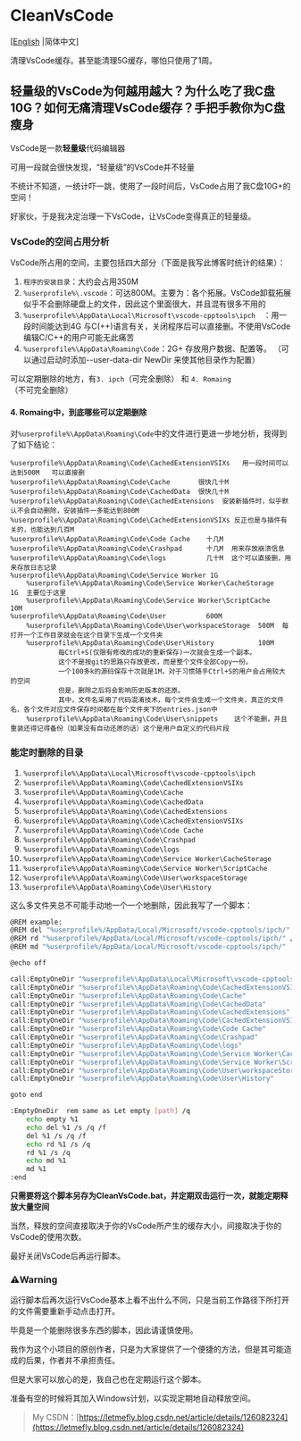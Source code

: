 # CleanVsCode

[[English](/) |简体中文]

清理VsCode缓存。甚至能清理5G缓存，哪怕只使用了1周。

## 轻量级的VsCode为何越用越大？为什么吃了我C盘10G？如何无痛清理VsCode缓存？手把手教你为C盘瘦身

VsCode是一款**轻量级**代码编辑器

可用一段就会很快发现，“轻量级”的VsCode并不轻量

不统计不知道，一统计吓一跳，使用了一段时间后，VsCode占用了我C盘10G+的空间！

好家伙，于是我决定治理一下VsCode，让VsCode变得真正的轻量级。

### VsCode的空间占用分析

VsCode所占用的空间，主要包括四大部分（下面是我写此博客时统计的结果）：

1. ```程序的安装目录```：大约会占用350M
2. ```%userprofile%\.vscode```：可达800M。主要为：各个拓展。VsCode卸载拓展似乎不会删除硬盘上的文件，因此这个里面很大，并且混有很多不用的
3. ```%userprofile%\AppData\Local\Microsoft\vscode-cpptools\ipch  ```：用一段时间能达到4G  与C(++)语言有关，关闭程序后可以直接删。不使用VsCode编辑C/C++的用户可能无此痛苦
4. ```%userprofile%\AppData\Roaming\Code```：2G+  存放用户数据、配置等。  （可以通过启动时添加--user-data-dir NewDir  来使其他目录作为配置）


可以定期删除的地方，有```3. ipch```（可完全删除） 和 ```4. Romaing```（不可完全删除）

#### 4. Romaing中，到底哪些可以定期删除

对```%userprofile%\AppData\Roaming\Code```中的文件进行更进一步地分析，我得到了如下结论：

```
%userprofile%\AppData\Roaming\Code\CachedExtensionVSIXs   用一段时间可以达到500M   可以直接删
%userprofile%\AppData\Roaming\Code\Cache       很快几十M
%userprofile%\AppData\Roaming\Code\CachedData  很快几十M
%userprofile%\AppData\Roaming\Code\CachedExtensions  安装新插件时，似乎默认不会自动删除，安装插件一多能达到800M
%userprofile%\AppData\Roaming\Code\CachedExtensionVSIXs 反正也是与插件有关的，也能达到几百M
%userprofile%\AppData\Roaming\Code\Code Cache    十几M
%userprofile%\AppData\Roaming\Code\Crashpad      十几M  用来存放崩溃信息
%userprofile%\AppData\Roaming\Code\logs          几十M  这个可以直接删，用来存放日志记录
%userprofile%\AppData\Roaming\Code\Service Worker 1G    
    %userprofile%\AppData\Roaming\Code\Service Worker\CacheStorage   1G  主要位于这里
    %userprofile%\AppData\Roaming\Code\Service Worker\ScriptCache    10M
%userprofile%\AppData\Roaming\Code\User          600M
    %userprofile%\AppData\Roaming\Code\User\workspaceStorage  500M  每打开一个工作目录就会在这个目录下生成一个文件夹
    %userprofile%\AppData\Roaming\Code\User\History           100M
            每Ctrl+S(仅限有修改的成功的重新保存)一次就会生成一个副本。
            这个不是按git的思路只存放更改，而是整个文件全部Copy一份。
            一个100多k的源码保存十次就是1M，对于习惯随手Ctrl+S的用户会占用较大的空间
            但是，删除之后将会影响历史版本的还原。
            其中，文件名采用了代码混淆技术，每个文件会生成一个文件夹，真正的文件名、各个文件对应文件保存时间都在每个文件夹下的entries.json中
    %userprofile%\AppData\Roaming\Code\User\snippets    这个不能删，并且重装还得记得备份（如果没有自动还原的话）这个是用户自定义的代码片段
```

### 能定时删除的目录

1. ```%userprofile%\AppData\Local\Microsoft\vscode-cpptools\ipch```
2. ```%userprofile%\AppData\Roaming\Code\CachedExtensionVSIXs```
3. ```%userprofile%\AppData\Roaming\Code\Cache```
4. ```%userprofile%\AppData\Roaming\Code\CachedData```
5. ```%userprofile%\AppData\Roaming\Code\CachedExtensions```
6. ```%userprofile%\AppData\Roaming\Code\CachedExtensionVSIXs```
7. ```%userprofile%\AppData\Roaming\Code\Code Cache```
8. ```%userprofile%\AppData\Roaming\Code\Crashpad```
9. ```%userprofile%\AppData\Roaming\Code\logs```
10. ```%userprofile%\AppData\Roaming\Code\Service Worker\CacheStorage```
11. ```%userprofile%\AppData\Roaming\Code\Service Worker\ScriptCache```
12. ```%userprofile%\AppData\Roaming\Code\User\workspaceStorage```
13. ```%userprofile%\AppData\Roaming\Code\User\History```


这么多文件夹总不可能手动地一个一个地删除，因此我写了一个脚本：

```bash
@REM example:
@REM del "%userprofile%/AppData/Local/Microsoft/vscode-cpptools/ipch/" /s /q /f
@REM rd "%userprofile%/AppData/Local/Microsoft/vscode-cpptools/ipch/" /s /q
@REM md "%userprofile%/AppData/Local/Microsoft/vscode-cpptools/ipch/"

@echo off

call:EmptyOneDir "%userprofile%\AppData\Local\Microsoft\vscode-cpptools\ipch"
call:EmptyOneDir "%userprofile%\AppData\Roaming\Code\CachedExtensionVSIXs"
call:EmptyOneDir "%userprofile%\AppData\Roaming\Code\Cache"
call:EmptyOneDir "%userprofile%\AppData\Roaming\Code\CachedData"
call:EmptyOneDir "%userprofile%\AppData\Roaming\Code\CachedExtensions"
call:EmptyOneDir "%userprofile%\AppData\Roaming\Code\CachedExtensionVSIXs"
call:EmptyOneDir "%userprofile%\AppData\Roaming\Code\Code Cache"
call:EmptyOneDir "%userprofile%\AppData\Roaming\Code\Crashpad"
call:EmptyOneDir "%userprofile%\AppData\Roaming\Code\logs"
call:EmptyOneDir "%userprofile%\AppData\Roaming\Code\Service Worker\CacheStorage"
call:EmptyOneDir "%userprofile%\AppData\Roaming\Code\Service Worker\ScriptCache"
call:EmptyOneDir "%userprofile%\AppData\Roaming\Code\User\workspaceStorage"
call:EmptyOneDir "%userprofile%\AppData\Roaming\Code\User\History"

goto end

:EmptyOneDir  rem same as Let empty [path] /q
    echo empty %1
    echo del %1 /s /q /f
    del %1 /s /q /f
    echo rd %1 /s /q
    rd %1 /s /q
    echo md %1
    md %1
:end
```

**只需要将这个脚本另存为CleanVsCode.bat，并定期双击运行一次，就能定期释放大量空间**

当然，释放的空间直接取决于你的VsCode所产生的缓存大小，间接取决于你的VsCode的使用次数。

最好关闭VsCode后再运行脚本。

### ⚠️Warning

运行脚本后再次运行VsCode基本上看不出什么不同，只是当前工作路径下所打开的文件需要重新手动点击打开。

毕竟是一个能删除很多东西的脚本，因此请谨慎使用。

我作为这个小项目的原创作者，只是为大家提供了一个便捷的方法，但是其可能造成的后果，作者并不承担责任。

但是大家可以放心的是，我自己也在定期运行这个脚本。

准备有空的时候将其加入Windows计划，以实现定期地自动释放空间。

<!-- > 原创不易，转载请附上[原文链接](https://letmefly.blog.csdn.net/article/details/126082324)哦~ -->
> My CSDN：[https://letmefly.blog.csdn.net/article/details/126082324](https://letmefly.blog.csdn.net/article/details/126082324)
